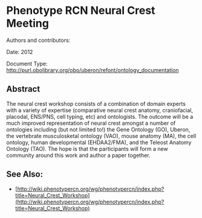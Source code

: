Phenotype RCN Neural Crest Meeting
==================================

Authors and contributors:


Date: 2012

Document Type: http://purl.obolibrary.org/obo/uberon/refont/ontology_documentation

Abstract
--------
The neural crest workshop consists of a combination of domain experts with a variety of expertise (comparative neural crest anatomy, craniofacial, placodal, ENS/PNS, cell typing, etc) and ontologists. The outcome will be a much improved representation of neural crest amongst a number of ontologies including (but not limited to!) the Gene Ontology (GO), Uberon, the vertebrate musculosketal ontology (VAO), mouse anatomy (MA), the cell ontology, human developmental (EHDAA2/FMA), and the Teleost Anatomy Ontology (TAO). The hope is that the participants will form a new community around this work and author a paper together.




See Also:
---------

 * [http://wiki.phenotypercn.org/wg/phenotypercn/index.php?title=Neural_Crest_Workshop](http://wiki.phenotypercn.org/wg/phenotypercn/index.php?title=Neural_Crest_Workshop)
